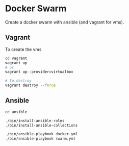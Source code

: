 # Docker Swarm
Create a docker swarm with ansible (and vagrant for vms).


## Vagrant

To create the vms

```bash
cd vagrant
vagrant up
# or
vagrant up--provider=virtualbox

# To destroy
vagrant destroy --force
```


## Ansible

```bash
cd ansible

./bin/install-ansible-roles
./bin/install-ansible-collections

./bin/ansible-playbook docker.yml
./bin/ansible-playbook swarm.yml
```
